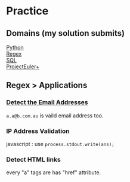 # Practice
## Domains (my solution submits)
[Python](practice/python.md)  
[Regex](practice/regex.md)  
[SQL](practice/sql.md)  
[ProjectEuler+](ProjectEuler+/readme.md)  
## Regex > Applications
### [Detect the Email Addresses](https://www.hackerrank.com/challenges/detect-the-email-addresses)
`a.a@b.com.au` is vaild email address too.  
### IP Address Validation
javascript : use `process.stdout.write(ans);`  
### Detect HTML links
every "a" tags are has "href" attribute.  
